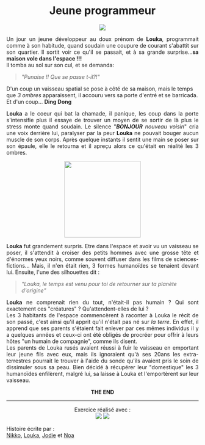 <h1 align=center>Jeune programmeur</h1></n></n></n>
<p align="center">
<img src="https://media.giphy.com/media/fQZX2aoRC1Tqw/giphy.gif">
</p>

<p align="justify">Un jour un jeune développeur au doux prénom de <b>Louka</b>, programmait comme à son habitude, quand soudain une coupure de courant s'abattit sur son quartier. Il sortit voir ce qu'il se passait, et à sa grande surprise...<b>sa maison vole dans l'espace !!!</b></br>
Il tomba au sol sur son cul, et se demanda:

> <i>"Punaise !! Que se passe t-il?!"</i></br>

D'un coup un vaisseau spatial se pose à côté de sa maison, mais le temps que <i>3 ombres</i> apparaissent, il accouru vers sa porte d'entré et se barricada. Et d'un coup... <b>Ding Dong</b><p>

<p align="justify"><b>Louka</b> a le coeur qui bat la chamade, il panique, les coup dans la porte s'intensifie plus il essaye de trouver un moyen de se sortir de là plus le stress monte quand soudain. Le silence "<b><i>BONJOUR</b> nouveau voisin</i>" cria une voix derrière lui, paralyser par la peur <b>Louka</b> ne pouvait bouger aucun muscle de son corps. Après quelque instants  il sentit une main se poser sur son épaule, elle le retourna et il apreçu alors ce qu'était en réalité les 3 ombres.</p>
<p align="center">
<img src="https://i.pinimg.com/736x/21/83/38/218338f078108647cce9a2fef0139048.jpg" width=200px> 
</p>

<p align="justify"><b>Louka</b> fut grandement surpris. Etre dans l'espace et avoir vu un vaisseau se poser, il s'attendit à croiser des petits hommes avec une grosse tête et d'énormes yeux noirs, comme souvent diffuser dans les films de sciences-fictions...  Mais, il n'en était rien, 3 formes humanoïdes se tenaient devant lui.
Ensuite, l'une des silhouettes dit : 

><i>"Louka, le temps est venu pour toi de retourner sur ta planète d'origine"</i>

<p align="justify"><b>Louka</b> ne comprenait rien du tout, n'était-il pas humain ? Qui sont exactement ces "créatures" ? Qu'attendent-elles de lui ?<br>
Les 3 habitants de l'espace commencèrent à raconter à Louka le récit de son passé, c'est ainsi qu'il apprit qu'il n'était pas né sur <i>la terre</i>. En effet, il apprend que ses parents s'étaient fait enlever par ces mêmes individus il y a quelques années et ceux-ci ont été obligés de procréer pour offrir à leurs hôtes "un humain de compagnie", comme ils disent.<br>
Les parents de Louka rusés avaient réussi à fuir le vaisseau en emportant leur jeune fils avec eux, mais ils ignoraient qu'à ses 20ans les extra-terrestres pourrait le trouver à l'aide du sonde qu'ils avaient pris le soin de dissimuler sous sa peau. Bien décidé à récupérer leur "domestique" les 3 humanoïdes enfilèrent, malgré lui, sa laisse à Louka et l'emportèrent sur leur vaisseau.</p>
<p align="center"><b>THE END</b></p>


-------------------------------------------------------------------------------
<p align="center">
Exercice réalisé avec :<br>
<img src="https://img.shields.io/badge/Git-white?&logo=git&style=for-the-badge"> 
<img src="https://img.shields.io/badge/Github-283747?&logo=github&style=for-the-badge"> 



Histoire écrite par :<br>
[Nikko](https://github.com/LeShib), 
[Louka](https://github.com/LinoLouka),
[Jodie](https://github.com/JodieAddis) et
[Noa](https://github.com/osiriscity)
